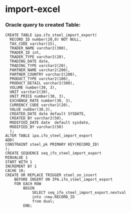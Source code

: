 # import-excel
### <p> Oracle query to created Table:<p>  
    CREATE TABLE ipa.ifo_steel_import_export(  
      RECORD_ID number(20,0) NOT NULL,  
      TAX_CODE varchar(15),  
      TRADER_NAME varchar2(300),  
      TRADER_ID int,  
      TRADER_TYPE varchar2(20),  
      TRADING_DATE date,  
      TRADING_TYPE varchar2(20),  
      PARTNER_NAME varchar2(200),  
      PARTNER_COUNTRY varchar2(200),  
      PRODUCT_TYPE varchar2(100),  
      PRODUCT_DETAIL varchar2(500),  
      VOLUME number(30, 3),  
      UNIT varchar2(30),  
      UNIT_PRICE number(30, 3),  
      EXCHANGE_RATE number(30, 3),  
      CURRENCY_CODE varchar2(20),  
      VALUE number(30,3),  
      CREATED_DATE date default SYSDATE,  
      CREATED_BY varchar2(50),  
      MODIFIED_DATE date  default sysdate,  
      MODIFIED_BY varchar2(50)  
      );  
    ALTER TABLE ipa.ifo_steel_import_export
    ADD(
    CONSTRAINT steel_pk PRIMARY KEY(RECORD_ID)
    );  
    CREATE SEQUENCE seq_ifo_steel_import_export
    MINVALUE 1
    START WITH 1
    INCREMENT BY 1
    CACHE 10;  
    CREATE OR REPLACE TRIGGER steel_on_insert
        BEFORE INSERT ON IPA.ifo_steel_import_export
        FOR EACH ROW
            BEGIN
                SELECT seq_ifo_steel_import_export.nextval
                into :new.RECORD_ID
                from dual;
            END;    

